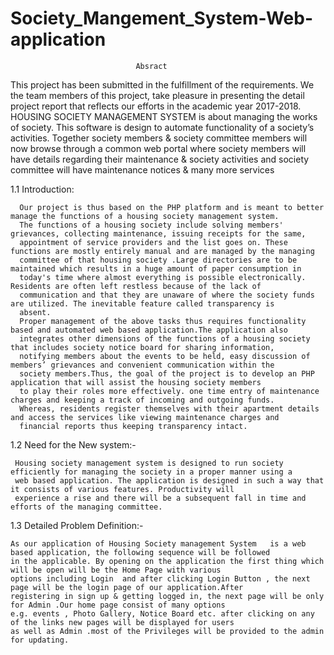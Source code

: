 # Society_Mangement_System-Web-application
							
								Absract

This project has been submitted in the fulfillment of the requirements. We the team members of this project, take pleasure in presenting 
the detail project report that reflects our efforts in the academic year 2017-2018. HOUSING SOCIETY MANAGEMENT SYSTEM is about managing 
the works of society. This software is design to automate functionality of a society’s activities. Together society members & society 
committee members will now browse through a common web portal where society members will have details regarding their maintenance & 
society activities and society committee will have maintenance notices & many more services

1.1	Introduction:

      Our project is thus based on the PHP platform and is meant to better manage the functions of a housing society management system.  
      The functions of a housing society include solving members' grievances, collecting maintenance, issuing receipts for the same, 
      appointment of service providers and the list goes on. These functions are mostly entirely manual and are managed by the managing 
      committee of that housing society .Large directories are to be maintained which results in a huge amount of paper consumption in 
      today's time where almost everything is possible electronically. Residents are often left restless because of the lack of 
      communication and that they are unaware of where the society funds are utilized. The inevitable feature called transparency is 
      absent. 
      Proper management of the above tasks thus requires functionality based and automated web based application.The application also 
      integrates other dimensions of the functions of a housing society that includes society notice board for sharing information, 
      notifying members about the events to be held, easy discussion of members’ grievances and convenient communication within the 
      society members.Thus, the goal of the project is to develop an PHP application that will assist the housing society members 
      to play their roles more effectively. one time entry of maintenance charges and keeping a track of incoming and outgoing funds. 
      Whereas, residents register themselves with their apartment details and access the services like viewing maintenance charges and 
      financial reports thus keeping transparency intact.
	
1.2 Need for the New system:-

     Housing society management system is designed to run society efficiently for managing the society in a proper manner using a 
     web based application. The application is designed in such a way that it consists of various features. Productivity will
     experience a rise and there will be a subsequent fall in time and efforts of the managing committee. 

1.3 Detailed Problem Definition:-

    As our application of Housing Society management System   is a web based application, the following sequence will be followed 
    in the applicable. By opening on the application the first thing which will be open will be the Home Page with various 
    options including Login  and after clicking Login Button , the next page will be the login page of our application.After 
    registering in sign up & getting logged in, the next page will be only for Admin .Our home page consist of many options 	  
    e.g. events , Photo Gallery, Notice Board etc. after clicking on any of the links new pages will be displayed for users 
    as well as Admin .most of the Privileges will be provided to the admin  for updating. 
	  
